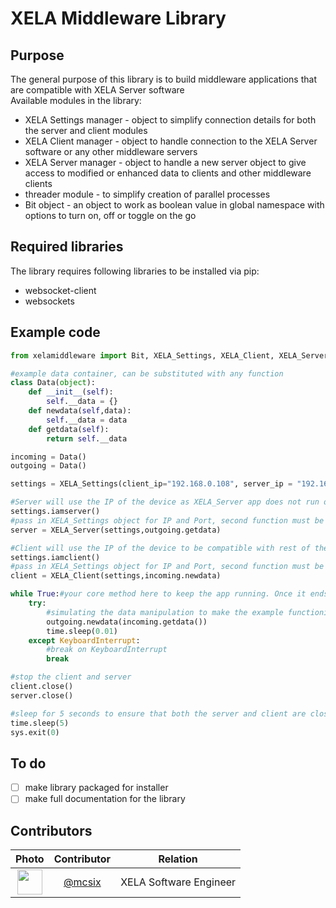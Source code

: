 # XELA Middleware Library
## Purpose
The general purpose of this library is to build middleware applications that are compatible with XELA Server software<br>
Available modules in the library:
* XELA Settings manager - object to simplify connection details for both the server and client modules
* XELA Client manager - object to handle connection to the XELA Server software or any other middleware servers
* XELA Server manager - object to handle a new server object to give access to modified or enhanced data to clients and other middleware clients
* threader module - to simplify creation of parallel processes
* Bit object - an object to work as boolean value in global namespace with options to turn on, off or toggle on the go

## Required libraries
The library requires following libraries to be installed via pip:
* websocket-client
* websockets

## Example code
```python
from xelamiddleware import Bit, XELA_Settings, XELA_Client, XELA_Server

#example data container, can be substituted with any function
class Data(object):
    def __init__(self):
        self.__data = {}
    def newdata(self,data):
        self.__data = data
    def getdata(self):
        return self.__data

incoming = Data()
outgoing = Data()

settings = XELA_Settings(client_ip="192.168.0.108", server_ip = "192.168.0.108", client_port= 5000, server_port=5002)

#Server will use the IP of the device as XELA_Server app does not run on localhost
settings.iamserver()
#pass in XELA_Settings object for IP and Port, second function must be the one which returns the dictionary to output 
server = XELA_Server(settings,outgoing.getdata)

#Client will use the IP of the device to be compatible with rest of the software
settings.iamclient()
#pass in XELA_Settings object for IP and Port, second function must be the one which handles incoming data (storage)
client = XELA_Client(settings,incoming.newdata)

while True:#your core method here to keep the app running. Once it ends, the program will close
    try:
        #simulating the data manipulation to make the example functioning
        outgoing.newdata(incoming.getdata())
        time.sleep(0.01)
    except KeyboardInterrupt:
        #break on KeyboardInterrupt
        break

#stop the client and server
client.close()
server.close()

#sleep for 5 seconds to ensure that both the server and client are closed
time.sleep(5)
sys.exit(0)

```

## To do
- [ ] make library packaged for installer
- [ ] make full documentation for the library

## Contributors
| Photo | Contributor | Relation |
|:---:|:---:|:---:|
| [<img src="https://github.com/mcsix.png" width="40">](https://github.com/mcsix) | [@mcsix](https://github.com/mcsix) | XELA Software Engineer |